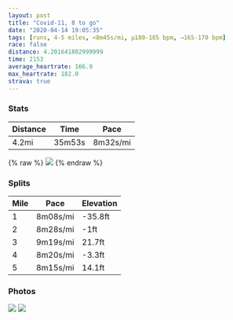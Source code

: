 ```yaml
---
layout: post
title: "Covid-11, 8 to go"
date: "2020-04-14 19:05:35"
tags: [runs, 4-5 miles, <8m45s/mi, μ180-185 bpm, →165-170 bpm]
race: false
distance: 4.201641802999999
time: 2153
average_heartrate: 166.9
max_heartrate: 182.0
strava: true
---
```


### Stats

| Distance | Time | Pace |
|----------|------|------|
|4.2mi|35m53s|8m32s/mi|

{% raw %}
<img src='https://maps.googleapis.com/maps/api/staticmap?maptype=roadmap&path=enc:uewwFjqsbMWZBA[Ae@Ue@e@IGk@Ma@WGAG?OKUA[S[MCHKFWDi@EWJWRYl@Qx@g@r@u@bBCf@_@|AOz@a@nAU`@IJUh@?^M~@ENKDEHC?ORGPEh@Ob@Ip@Wf@UB[HYKE?@?GCKKkAu@][KGQF[X[r@C?OG]g@Ye@_@}@c@e@KSWWi@w@Oi@Q]m@y@w@m@q@Y]KMAKG[[m@]w@m@mBoAw@s@U][Ui@[s@Ya@Yk@WaAs@kAq@YMuAeA_@Uw@[k@a@s@k@u@_@S@MFI@_@Oe@Ww@Qy@GyBCm@Kw@e@yAgA}@g@WUSW[Qq@o@WQKW@CGIMESCMEMACEGFK@OKAEM?CDO?[SYKy@c@_@YAIFUK]IGMDMXC?a@Uy@Km@C]IOQS_@GSAK@IGYQUqA_AWGq@Wc@Ys@w@IQ_@m@c@WGOICMMKQSQQWg@a@[IkBkAUCEIMKo@a@wAs@AJCF?p@DFHr@?jCBdEH~@@`@FEBK?eAG{C@mAMeAAMBSJo@?SHOAODSBGHCLO?ECEZ@TGv@?NBBPTL`@HT@TAJCLGTALJ@Jf@Rl@FLGNB`@^p@Jp@RZ^h@Zx@`Ab@VLLZJNNNFLEFGRg@JMJg@R_@AKBGF?AGPNBH?DA@?DHJBIRMJO\Uj@i@XMEGJ?FIPJZ\@ODLJJA@R@CCQ?EDHBNLf@PBHRJf@j@HD`@Zd@L?AFLJ@^b@f@r@CNDA@ICQ@@V@`@Ll@b@f@Jf@BPHZBFCf@?J@JFFJTLBE?CHDPTHDVt@EVBHZR`@h@NFXVjAf@ZR^JPVTFJFH?XHf@\`@J\XF@JLJV`@ZLR|@l@HNn@b@N?PH`@\ZLPT`@Ph@h@^TFRD@|@b@F@HHNFJHHR`@BZNlApAt@TPLLL`@TLAPDTANNPFl@Nb@b@PJjAjARLHDJ?DCH@TPTJP@d@LIHF@XVj@F\NNA?AKFG@EIAo@DMCi@NWNIn@KDCHQLG|@uANq@DEAOFC?c@BC?MBGAIHEBOPOT?LEH?DDZ@RNTHFLNLt@LL@JDPTRJN^FBBLAv@JTf@P`@P@B`@Nb@XZJPVJZFBP^XJHO^Qb@BHF?GJBPL\`@FDEWBST]NG&key=AIzaSyC1MId7bFpkLXNAaYhBSTb8jLyiSqzbDtM&size=800x800&markers=color:yellow|label:S|40.75627,-73.99718&markers=color:green|label:F|40.75671000000007,-73.99713999999994'>
{% endraw %}

### Splits

| Mile | Pace | Elevation |
|------|------|-----------|
|1|8m08s/mi|-35.8ft|
|2|8m28s/mi|-1ft|
|3|9m19s/mi|21.7ft|
|4|8m20s/mi|-3.3ft|
|5|8m15s/mi|14.1ft|

### Photos
<img src='https://dgtzuqphqg23d.cloudfront.net/A_P7nv9YiV21BUGlN9oOO-pPsUKe5PncOPI60zq3XfU-576x768.jpg'>

<img src='https://dgtzuqphqg23d.cloudfront.net/mmzn-UBwn2Gh46icvLTR8TSSSfsLXEMOjfJcVk1k8wQ-768x768.jpg'>
